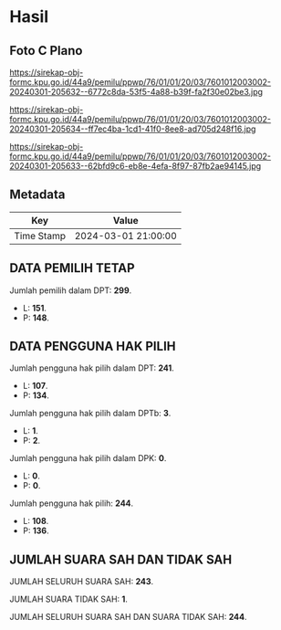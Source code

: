 # Hasil

## Foto C Plano

https://sirekap-obj-formc.kpu.go.id/44a9/pemilu/ppwp/76/01/01/20/03/7601012003002-20240301-205632--6772c8da-53f5-4a88-b39f-fa2f30e02be3.jpg

https://sirekap-obj-formc.kpu.go.id/44a9/pemilu/ppwp/76/01/01/20/03/7601012003002-20240301-205634--ff7ec4ba-1cd1-41f0-8ee8-ad705d248f16.jpg

https://sirekap-obj-formc.kpu.go.id/44a9/pemilu/ppwp/76/01/01/20/03/7601012003002-20240301-205633--62bfd9c6-eb8e-4efa-8f97-87fb2ae94145.jpg


## Metadata

| Key        | Value               |
| ---------- | ------------------- |
| Time Stamp | 2024-03-01 21:00:00 |


## DATA PEMILIH TETAP

Jumlah pemilih dalam DPT: **299**.
 * L: **151**.
 * P: **148**.

## DATA PENGGUNA HAK PILIH

Jumlah pengguna hak pilih dalam DPT: **241**.
 * L: **107**.
 * P: **134**.

Jumlah pengguna hak pilih dalam DPTb: **3**.
 * L: **1**.
 * P: **2**.

Jumlah pengguna hak pilih dalam DPK: **0**.
 * L: **0**.
 * P: **0**.

Jumlah pengguna hak pilih: **244**.
 * L: **108**.
 * P: **136**.

## JUMLAH SUARA SAH DAN TIDAK SAH

JUMLAH SELURUH SUARA SAH: **243**.

JUMLAH SUARA TIDAK SAH: **1**.

JUMLAH SELURUH SUARA SAH DAN SUARA TIDAK SAH: **244**.


